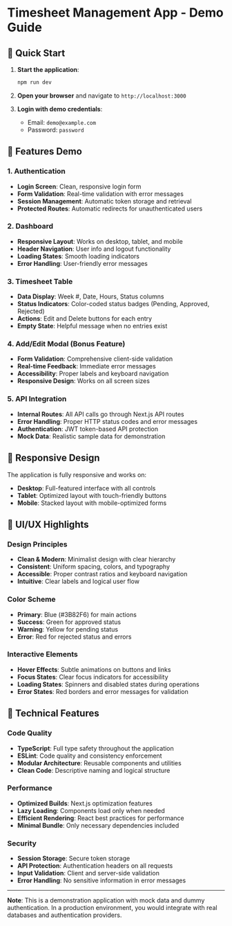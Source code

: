 # Timesheet Management App - Demo Guide

## 🚀 Quick Start

1. **Start the application**:
   ```bash
   npm run dev
   ```

2. **Open your browser** and navigate to `http://localhost:3000`

3. **Login with demo credentials**:
   - Email: `demo@example.com`
   - Password: `password`

## 🎯 Features Demo

### 1. Authentication
- **Login Screen**: Clean, responsive login form
- **Form Validation**: Real-time validation with error messages
- **Session Management**: Automatic token storage and retrieval
- **Protected Routes**: Automatic redirects for unauthenticated users

### 2. Dashboard
- **Responsive Layout**: Works on desktop, tablet, and mobile
- **Header Navigation**: User info and logout functionality
- **Loading States**: Smooth loading indicators
- **Error Handling**: User-friendly error messages

### 3. Timesheet Table
- **Data Display**: Week #, Date, Hours, Status columns
- **Status Indicators**: Color-coded status badges (Pending, Approved, Rejected)
- **Actions**: Edit and Delete buttons for each entry
- **Empty State**: Helpful message when no entries exist

### 4. Add/Edit Modal (Bonus Feature)
- **Form Validation**: Comprehensive client-side validation
- **Real-time Feedback**: Immediate error messages
- **Accessibility**: Proper labels and keyboard navigation
- **Responsive Design**: Works on all screen sizes

### 5. API Integration
- **Internal Routes**: All API calls go through Next.js API routes
- **Error Handling**: Proper HTTP status codes and error messages
- **Authentication**: JWT token-based API protection
- **Mock Data**: Realistic sample data for demonstration



## 📱 Responsive Design

The application is fully responsive and works on:
- **Desktop**: Full-featured interface with all controls
- **Tablet**: Optimized layout with touch-friendly buttons
- **Mobile**: Stacked layout with mobile-optimized forms

## 🎨 UI/UX Highlights

### Design Principles
- **Clean & Modern**: Minimalist design with clear hierarchy
- **Consistent**: Uniform spacing, colors, and typography
- **Accessible**: Proper contrast ratios and keyboard navigation
- **Intuitive**: Clear labels and logical user flow

### Color Scheme
- **Primary**: Blue (#3B82F6) for main actions
- **Success**: Green for approved status
- **Warning**: Yellow for pending status
- **Error**: Red for rejected status and errors

### Interactive Elements
- **Hover Effects**: Subtle animations on buttons and links
- **Focus States**: Clear focus indicators for accessibility
- **Loading States**: Spinners and disabled states during operations
- **Error States**: Red borders and error messages for validation

## 🔧 Technical Features

### Code Quality
- **TypeScript**: Full type safety throughout the application
- **ESLint**: Code quality and consistency enforcement
- **Modular Architecture**: Reusable components and utilities
- **Clean Code**: Descriptive naming and logical structure

### Performance
- **Optimized Builds**: Next.js optimization features
- **Lazy Loading**: Components load only when needed
- **Efficient Rendering**: React best practices for performance
- **Minimal Bundle**: Only necessary dependencies included

### Security
- **Session Storage**: Secure token storage
- **API Protection**: Authentication headers on all requests
- **Input Validation**: Client and server-side validation
- **Error Handling**: No sensitive information in error messages



---

**Note**: This is a demonstration application with mock data and dummy authentication. In a production environment, you would integrate with real databases and authentication providers. 